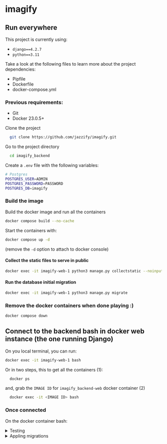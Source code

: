 
# imagify

## Run everywhere

This project is currently using:
- `django==4.2.7`
- `python==3.11`

Take a look at the following files to learn more about the project dependencies:
- Pipfile
- Dockerfile
- docker-compose.yml

### Previous requirements:

-  Git
-  Docker 23.0.5+

Clone the project

```bash
  git clone https://github.com/jazzify/imagify.git
```

Go to the project directory

```bash
  cd imagify_backend
```

Create a `.env` file with the following variables:

```bash
# Postgres
POSTGRES_USER=ADMIN
POSTGRES_PASSWORD=PASSWORD
POSTGRES_DB=imagify
```

### Build the image
Build the docker image and run all the containers
```bash
docker compose build --no-cache
```
Start the containers with:
```bash
docker compose up -d
```
(remove the `-d` option to attach to docker console)

#### Collect the static files to serve in public
```bash
docker exec -it imagify-web-1 python3 manage.py collectstatic --noinput --clear
```
    
#### Run the database initial migration
```bash
docker exec -it imagify-web-1 python3 manage.py migrate
```

### Remove the docker containers when done playing :)
```bash
docker compose down
```

## Connect to the backend bash in docker web instance (the one running Django)
On you local terminal, you can run:
  ```bash
  docker exec -it imagify-web-1 bash
  ```

Or in two steps, this to get all the containers (1):
```bash
  docker ps
```

and, grab the `IMAGE ID` for `imagify_backend-web` docker container (2)

```bash
  docker exec -it <IMAGE ID> bash
```


### Once connected

On the docker container bash:

<details>
  <summary>Testing</summary>
  
  ```bash
    pipenv run pytest
  ```
</details>

<details>
  <summary>Appling migrations</summary>

  Note: Migrations are applied automatically while using the `docker compose up` command via the `docker-entrypoint.sh` file
  
  ```bash
    python manage.py migrate
  ```
</details>
